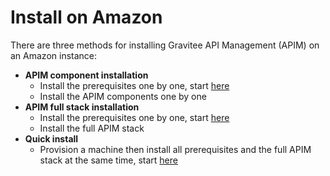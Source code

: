 # Install on Amazon

There are three methods for installing Gravitee API Management (APIM) on an Amazon instance:

* **APIM component installation**
  * Install the prerequisites one by one, start [here](prerequisites.md)
  * Install the APIM components one by one
* **APIM full stack installation**
  * Install the prerequisites one by one, start [here](prerequisites.md)
  * Install the full APIM stack
* **Quick install**
  * Provision a machine then install all prerequisites and the full APIM stack at the same time, start [here](full-stack.md)
